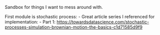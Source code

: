 Sandbox for things I want to mess around with.

First module is stochastic process:
    - Great article series I referenced for implementation:
        - Part 1: https://towardsdatascience.com/stochastic-processes-simulation-brownian-motion-the-basics-c1d71585d9f9